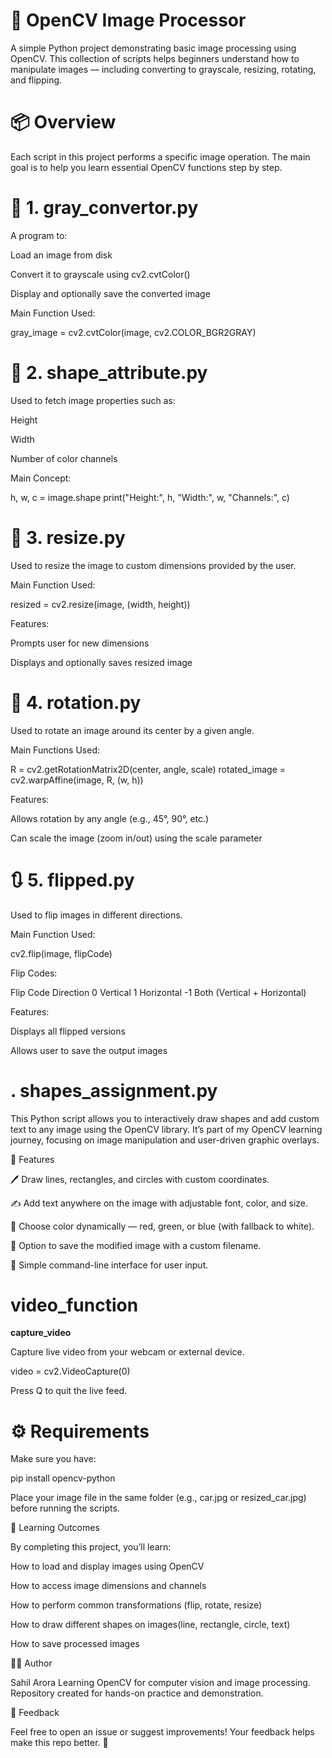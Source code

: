 # 🧠 OpenCV Image Processor

A simple Python project demonstrating basic image processing using OpenCV.
This collection of scripts helps beginners understand how to manipulate images — including converting to grayscale, resizing, rotating, and flipping.

# 📦 Overview

Each script in this project performs a specific image operation.
The main goal is to help you learn essential OpenCV functions step by step.

# 🖤 1. gray_convertor.py

A program to:

Load an image from disk

Convert it to grayscale using cv2.cvtColor()

Display and optionally save the converted image

Main Function Used:

gray_image = cv2.cvtColor(image, cv2.COLOR_BGR2GRAY)

# 📐 2. shape_attribute.py

Used to fetch image properties such as:

Height

Width

Number of color channels

Main Concept:

h, w, c = image.shape
print("Height:", h, "Width:", w, "Channels:", c)

# 📏 3. resize.py

Used to resize the image to custom dimensions provided by the user.

Main Function Used:

resized = cv2.resize(image, (width, height))


Features:

Prompts user for new dimensions

Displays and optionally saves resized image

# 🔄 4. rotation.py

Used to rotate an image around its center by a given angle.

Main Functions Used:

R = cv2.getRotationMatrix2D(center, angle, scale)
rotated_image = cv2.warpAffine(image, R, (w, h))


Features:

Allows rotation by any angle (e.g., 45°, 90°, etc.)

Can scale the image (zoom in/out) using the scale parameter

# 🔃 5. flipped.py

Used to flip images in different directions.

Main Function Used:

cv2.flip(image, flipCode)


Flip Codes:

Flip Code	Direction
0	Vertical
1	Horizontal
-1	Both (Vertical + Horizontal)

Features:

Displays all flipped versions

Allows user to save the output images


# . shapes_assignment.py


This Python script allows you to interactively draw shapes and add custom text to any image using the OpenCV library.
It’s part of my OpenCV learning journey, focusing on image manipulation and user-driven graphic overlays.

🎯 Features

🖊️ Draw lines, rectangles, and circles with custom coordinates.

✍️ Add text anywhere on the image with adjustable font, color, and size.

🎨 Choose color dynamically — red, green, or blue (with fallback to white).

💾 Option to save the modified image with a custom filename.

🧠 Simple command-line interface for user input.


# video_function
**capture_video**

Capture live video from your webcam or external device.

video = cv2.VideoCapture(0)


Press Q to quit the live feed.




# ⚙️ Requirements

Make sure you have:

pip install opencv-python


Place your image file in the same folder (e.g., car.jpg or resized_car.jpg) before running the scripts.

🧠 Learning Outcomes

By completing this project, you’ll learn:

How to load and display images using OpenCV

How to access image dimensions and channels

How to perform common transformations (flip, rotate, resize)

How to draw different shapes on images(line, rectangle, circle, text)

How to save processed images


👨‍💻 Author

Sahil Arora
Learning OpenCV for computer vision and image processing.
Repository created for hands-on practice and demonstration.

💬 Feedback

Feel free to open an issue or suggest improvements!
Your feedback helps make this repo better. 🙌